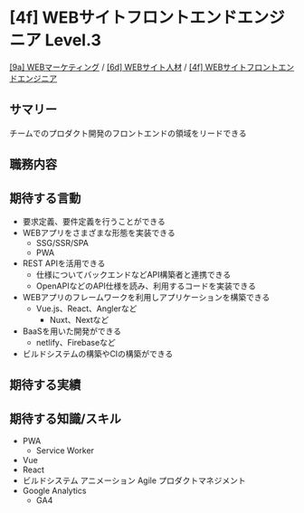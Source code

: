 [4f] WEBサイトフロントエンドエンジニア Level.3
===

[[9a] WEBマーケティング](../../index.md) / [[6d] WEBサイト人材](../index.md) / [[4f] WEBサイトフロントエンドエンジニア](./index.md)

サマリー
---

チームでのプロダクト開発のフロントエンドの領域をリードできる

職務内容
---

期待する言動
---

- 要求定義、要件定義を行うことができる
- WEBアプリをさまざまな形態を実装できる
  - SSG/SSR/SPA
  - PWA
- REST APIを活用できる
  - 仕様についてバックエンドなどAPI構築者と連携できる
  - OpenAPIなどのAPI仕様を読み、利用するコードを実装できる
- WEBアプリのフレームワークを利用しアプリケーションを構築できる
  - Vue.js、React、Anglerなど
    - Nuxt、Nextなど
- BaaSを用いた開発ができる
  - netlify、Firebaseなど
- ビルドシステムの構築やCIの構築ができる

期待する実績
---


期待する知識/スキル
---

- PWA
  - Service Worker
- Vue
- React
- ビルドシステム
アニメーション
Agile
プロダクトマネジメント
- Google Analytics
  - GA4

